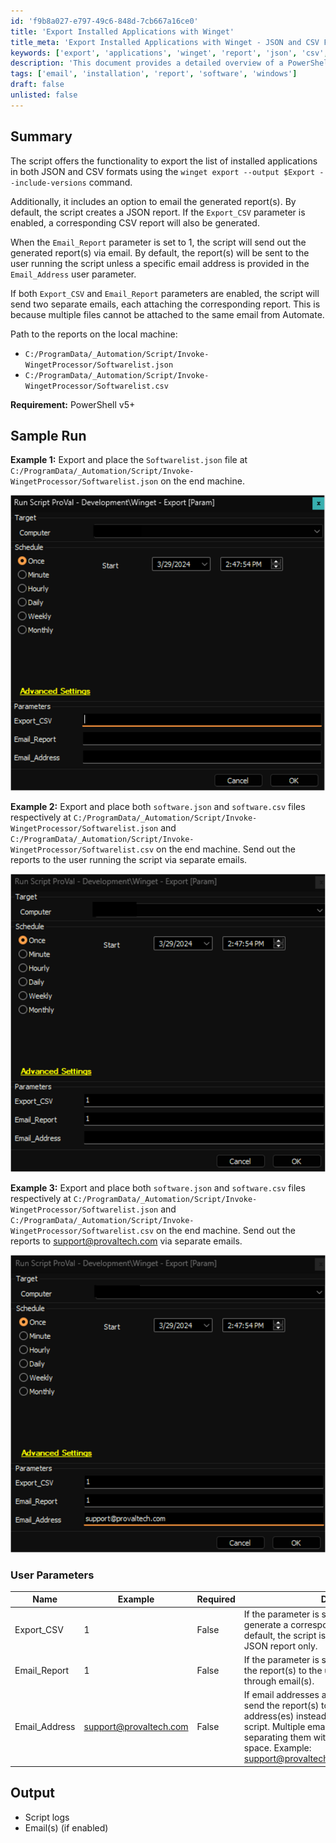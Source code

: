 ```yaml
---
id: 'f9b8a027-e797-49c6-848d-7cb667a16ce0'
title: 'Export Installed Applications with Winget'
title_meta: 'Export Installed Applications with Winget - JSON and CSV Formats'
keywords: ['export', 'applications', 'winget', 'report', 'json', 'csv', 'email']
description: 'This document provides a detailed overview of a PowerShell script that exports the list of installed applications in JSON and CSV formats using the Winget command. It also includes functionality to email the generated reports to specified addresses, with options to customize the output format and recipients.'
tags: ['email', 'installation', 'report', 'software', 'windows']
draft: false
unlisted: false
---
```


## Summary

The script offers the functionality to export the list of installed applications in both JSON and CSV formats using the `winget export --output $Export --include-versions` command.

Additionally, it includes an option to email the generated report(s). By default, the script creates a JSON report. If the `Export_CSV` parameter is enabled, a corresponding CSV report will also be generated.

When the `Email_Report` parameter is set to 1, the script will send out the generated report(s) via email. By default, the report(s) will be sent to the user running the script unless a specific email address is provided in the `Email_Address` user parameter.

If both `Export_CSV` and `Email_Report` parameters are enabled, the script will send two separate emails, each attaching the corresponding report. This is because multiple files cannot be attached to the same email from Automate.

Path to the reports on the local machine:
- `C:/ProgramData/_Automation/Script/Invoke-WingetProcessor/Softwarelist.json`
- `C:/ProgramData/_Automation/Script/Invoke-WingetProcessor/Softwarelist.csv`

**Requirement:** PowerShell v5+

## Sample Run

**Example 1:** Export and place the `Softwarelist.json` file at `C:/ProgramData/_Automation/Script/Invoke-WingetProcessor/Softwarelist.json` on the end machine.

![Example 1](../../../static/img/Winget---Export-Param/image_1.png)

**Example 2:** Export and place both `software.json` and `software.csv` files respectively at `C:/ProgramData/_Automation/Script/Invoke-WingetProcessor/Softwarelist.json` and `C:/ProgramData/_Automation/Script/Invoke-WingetProcessor/Softwarelist.csv` on the end machine. Send out the reports to the user running the script via separate emails.

![Example 2](../../../static/img/Winget---Export-Param/image_2.png)

**Example 3:** Export and place both `software.json` and `software.csv` files respectively at `C:/ProgramData/_Automation/Script/Invoke-WingetProcessor/Softwarelist.json` and `C:/ProgramData/_Automation/Script/Invoke-WingetProcessor/Softwarelist.csv` on the end machine. Send out the reports to [support@provaltech.com](mailto:support@provaltech.com) via separate emails.

![Example 3](../../../static/img/Winget---Export-Param/image_3.png)

### User Parameters

| Name            | Example                                         | Required | Description                                                                                                                                                                                                                                                |
|-----------------|-------------------------------------------------|----------|------------------------------------------------------------------------------------------------------------------------------------------------------------------------------------------------------------------------------------------------------------|
| Export_CSV      | 1                                               | False    | If the parameter is set to 1, the script will generate a corresponding CSV report as well. By default, the script is configured to generate a JSON report only.                                                                                          |
| Email_Report     | 1                                               | False    | If the parameter is set to 1, the script will send the report(s) to the user running the script through email(s).                                                                                                                                      |
| Email_Address   | [support@provaltech.com](mailto:support@provaltech.com) | False    | If email addresses are provided, the script will send the report(s) to the specified email address(es) instead of the user running the script. Multiple email addresses can be set by separating them with a semicolon ';' without any space. Example: [support@provaltech.com](mailto:support@provaltech.com);[Alerts@provaltech.com](mailto:Alerts@provaltech.com) |

## Output

- Script logs
- Email(s) (if enabled)

